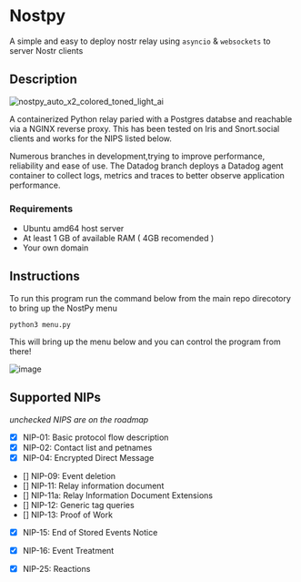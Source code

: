# Nostpy

A simple and easy to deploy nostr relay using `asyncio` & `websockets` to server Nostr clients

## Description

![nostpy_auto_x2_colored_toned_light_ai](https://user-images.githubusercontent.com/49233513/236724405-bea4f3da-8728-4b0f-b583-1944faf52d09.jpg)


A containerized Python relay paried with a Postgres databse and reachable via a NGINX reverse proxy. This has been tested on Iris and Snort.social clients and works for the NIPS listed below.

Numerous branches in development,trying to improve performance, reliability and ease of use. The Datadog branch deploys a Datadog agent container to collect logs, metrics and traces to better observe application performance.

### Requirements

* Ubuntu amd64 host server
* At least 1 GB of available RAM ( 4GB recomended )
* Your own domain

## Instructions

To run this program run the command below from the main repo direcotory to bring up the NostPy menu

```
python3 menu.py
```

This will bring up the menu below and you can control the program from there!

![image](https://user-images.githubusercontent.com/49233513/236729712-bb3963f9-0a13-4c8e-940b-6afd7dd7da4b.png)



## Supported NIPs
*unchecked NIPS are on the roadmap*

- [x] NIP-01: Basic protocol flow description
- [x] NIP-02: Contact list and petnames
- [x] NIP-04: Encrypted Direct Message
- [] NIP-09: Event deletion
- [] NIP-11: Relay information document
- [] NIP-11a: Relay Information Document Extensions
- [] NIP-12: Generic tag queries
- [] NIP-13: Proof of Work
- [x] NIP-15: End of Stored Events Notice
- [x] NIP-16: Event Treatment
- [x] NIP-25: Reactions

